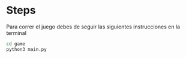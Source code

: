 # Steps
 
 Para correr el juego debes de seguir las siguientes instrucciones en la terminal

 ``` sh
 cd game
 python3 main.py
 ```